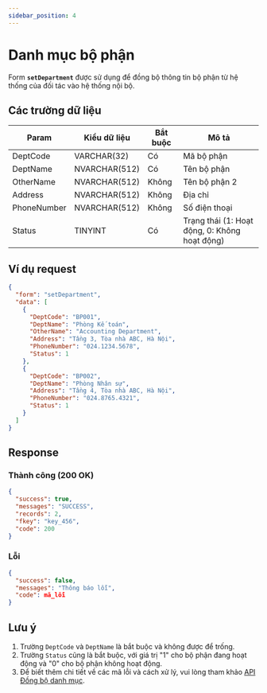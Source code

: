 ```yaml
---
sidebar_position: 4
---
```


# Danh mục bộ phận

Form **`setDepartment`** được sử dụng để đồng bộ thông tin bộ phận từ hệ thống của đối tác vào hệ thống nội bộ.

## Các trường dữ liệu

| Param | Kiểu dữ liệu | Bắt buộc | Mô tả |
|-------|-------------|----------|-------|
| DeptCode | VARCHAR(32) | Có | Mã bộ phận |
| DeptName | NVARCHAR(512) | Có | Tên bộ phận |
| OtherName | NVARCHAR(512) | Không | Tên bộ phận 2 |
| Address | NVARCHAR(512) | Không | Địa chỉ |
| PhoneNumber | NVARCHAR(512) | Không | Số điện thoại |
| Status | TINYINT | Có | Trạng thái (1: Hoạt động, 0: Không hoạt động) |

## Ví dụ request

```json
{
  "form": "setDepartment",
  "data": [
    {
      "DeptCode": "BP001",
      "DeptName": "Phòng Kế toán",
      "OtherName": "Accounting Department",
      "Address": "Tầng 3, Tòa nhà ABC, Hà Nội",
      "PhoneNumber": "024.1234.5678",
      "Status": 1
    },
    {
      "DeptCode": "BP002",
      "DeptName": "Phòng Nhân sự",
      "Address": "Tầng 4, Tòa nhà ABC, Hà Nội",
      "PhoneNumber": "024.8765.4321",
      "Status": 1
    }
  ]
}
```

## Response

### Thành công (200 OK)

```json
{
  "success": true,
  "messages": "SUCCESS",
  "records": 2,
  "fkey": "key_456",
  "code": 200
}
```

### Lỗi

```json
{
  "success": false,
  "messages": "Thông báo lỗi",
  "code": mã_lỗi
}
```

## Lưu ý

1. Trường `DeptCode` và `DeptName` là bắt buộc và không được để trống.
2. Trường `Status` cũng là bắt buộc, với giá trị "1" cho bộ phận đang hoạt động và "0" cho bộ phận không hoạt động.
3. Để biết thêm chi tiết về các mã lỗi và cách xử lý, vui lòng tham khảo [API Đồng bộ danh mục](../sync-data).
